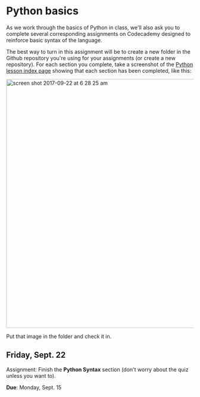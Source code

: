 Python basics
==============

As we work through the basics of Python in class, we'll also ask you to complete several corresponding assignments on Codecademy designed to reinforce basic syntax of the language.

The best way to turn in this assignment will be to create a new folder in the Github repository you're using for your assignments (or create a new repository). For each section you complete, take a screenshot of the [Python lesson index page](https://www.codecademy.com/learn/learn-python) showing that each section has been completed, like this:

<img width="668" alt="screen shot 2017-09-22 at 6 28 25 am" src="https://user-images.githubusercontent.com/947791/30740834-9479ab30-9f60-11e7-99c6-ce33b6e1db56.png">

Put that image in the folder and check it in.

Friday, Sept. 22
---------------

Assignment: Finish the **Python Syntax** section (don't worry about the quiz unless you want to).

**Due**: Monday, Sept. 15